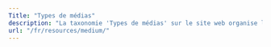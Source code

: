 ```yaml
---
Title: "Types de médias"
description: "La taxonomie 'Types de médias' sur le site web organise le contenu en différentes catégories telles que les films cinématographiques, les livres non fictionnels et les projets Web, spécialement pour la section Ressources (/resources/). Ce système facilite l'accès et la navigation à travers une diversité de formats médiatiques."
url: "/fr/resources/medium/"
---
```

